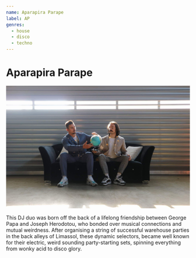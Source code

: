 ```yaml
---
name: Aparapira Parape
label: AP
genres:
  - house
  - disco
  - techno
---
```


# Aparapira Parape

![](./assets/images/APARAPIRA.jpg)

This DJ duo was born off the back of a lifelong friendship between George Papa and Joseph Herodotou, who bonded over musical connections and mutual weirdness. After organising a string of successful warehouse parties in the back alleys of Limassol, these dynamic selectors, became well known for their electric, weird sounding party-starting sets, spinning everything from wonky acid to disco glory.
